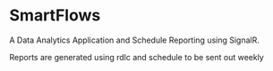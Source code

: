 # SmartFlows
A Data  Analytics Application and Schedule Reporting using SignalR.

Reports are generated using rdlc and schedule to be sent out weekly
